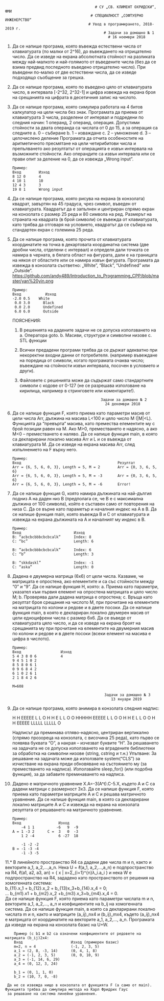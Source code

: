                                              # СУ „СВ. КЛИМЕНТ ОХРИДСКИ“, ФМИ
                                           # СПЕЦИАЛНОСТ „СОФТУЕРНО ИНЖЕНЕРСТВО“
                                          # Увод в програмирането, 2018-2019 г.
                                                 # Задачи за домашно № 1
                                                   # 16 ноември 2018
                                                      
1.  Да се напише програма, която въвежда естествени числа от клавиатурата (по малки от 2^16), до въвеждането на отрицателно число. 
    Да се изведе на екрана абсолютната стойност на разликата между най-малкото и най-голямото от въведените числа (без да се взима 
    предвид последното въведено отрицателно число). При въведени по-малко от две естествени числа, да се изведе подходящо съобщение 
    за грешка. 
    
2.  Да се напише програма, която по въведено цяло от клавиатурата число, в интервала [-2^32, 2^32-1] и цифра извежда на екрана броя 
    на срещанията на цифрата в десетичния запис на числото.
    
3.  Да се напише програма, която симулира работата на 4 битов калкулатор на цели числа без знак. Програмата да приема от 
    клавиатурата 3 числа, разделени от интервал и подредени по следния начин: 1 операнд, 2 операнд, операция. Допустими стойности 
    за двата операнда са числата от 0 до 15, а за операция са следните 
        a.	0 – събиране
        b.	1 – изваждане
        c.	2 – умножение
        d.	3 – целочислено деление
    Програмата да отчита особеностите на аритметичното пресмятане на цели четирибитови числа и препълването ако резултатът от 
    операцията е извън интервала на възможните стойности. Ако операндите са извън интервала или се прави опит за деление на 0, 
    да се извежда „Wrong input”.

        Пример:
        Вход	    Изход
        8 12 0	    4
        4 10 1	    10
        12 4 3	    3
        19 8 1	    Wrong input
        
4.  Да се напише програма, която рисува на екрана (в конзолата) квадрат, завъртян на 45 градуса, чрез символ, въведен от 
    клавиатурата. Квадратът да е запълнен и центриран спрямо екран на конзолата с размер 25 реда и 80 символа на ред. Размерът на 
    страната на квадрата (в брой символи) се въвежда от клавиатурата, като трябва да отговаря на условието, квадратът да се събира
    на стандартен екран с големина 25 реда.

5.  Да се напише програма, която прочита от клавиатурата координатите на точка в декартовата координатна система (две дробни 
    числа, отделени с интервал) и определя дали точката се намира в черната, в бялата област на фигурата, дали е на границата на
    някоя от областите или се намира извън фигурата. Програмата да извежда в конзолата съответно: „White”, “Black”, “Undefined” 
    или „Outside”. https://github.com/andy489/Introduction_to_Programming_CPP/blob/master/yan%20yin.png
  
        Пример:
        Вход	       Изход
        -2.0 0.5    White
         0.0 3.0	  Black
         0.0 2.0	  Undefined
         6.0 6.0	  Outside

    ПОЯСНЕНИЯ:    
      1. В решенията на дадените задачи не се допуска използването на
        a.	Оператора goto.
        b.	Масиви, структури и символни низове
        c.	STL функции
      2. Всички предадени програми трябва да се държат адекватно при некоректни входни данни от потребителя. (например въвеждане
         на поредица от символи, когато програмата очаква число; въвеждане на стойности извън интервала, посочен в условието и 
         други).
      3. Файловете с решенията може да съдържат само стандартните символи с кодове от 0-127 (не се разрешава използване на 
         кирилица, например в стринговете или коментарите!).
         
                                                  Задачи за домашно № 2
                                                    24 декември 2018
                                                    
6.  Да се напише функция F, която приема като параметри масив от цели числа Arr, дължина на масива L<100 и цяло число М (|M|<L).
    Функцията да  “превърта“ масива, като премества елементите му с брой позиции равен на М. Ако М>0, преместването е надясно, а
    ако М<0 – преместването е наляво. Да се напише функция main, в която са декларирани локално масива Arr и L и се въвежда от 
    клавиатурата М. Да се изведе на екрана масива Arr, след изпълнението на F върху него.
    
        Пример:
        Вход                                            Резултат        
        Arr = {6, 5, 6, 0, 3}, Length = 5, М = 2        Arr = {0, 3, 6, 5, 6}
        Arr = {6, 5, 6, 0, 3}, Length = 5, М = -3       Arr = {0, 3, 6, 5, 6}
        Arr = {6, 5, 6, 0, 3}, Length = 5, М = -6       Error!

7.  Да се напише функция G, която намира дължината на най-дългия подниз А на даден низ B (предполага се, че B e с максимална 
    дължина от 100 символа), който е съставен само от повторения на низа C. Да се върне като параметър и началния индекс 
    на А в B. Да се напише функция main, която въвежда B и C от клавиатурата и извежда на екрана дължината на А и началният му 
    индекс в В.

        Пример:
        Вход                        Изход
        B: “acbcbcbbbcbcbcalk”      Index: 8
        C: “bc”                     Length: 6

        B: “acbcbcbbbcbcbcalk”      Index: 6
        C: “b”                      Length: 3

        B: “skkdaskl”               Index: -1
        C: “aska”                   Length: 0

8.  Дадена е двумерна матрица (6х6) от цели числа. Казваме, че матрицата е опростена, ако елементите и са със стойности 
    между “0” и “9”. Да се напише функция H, която: 
      а. Приема като параметри, указател към първия елемент на опростена матрицата и цяло число М;
      b. Проверява дали дадена матрица е опростена;
      c. Връща като резултат броя срещания на числото М, при прочитане на елементите на матрицата по колони и редове и в двете 
      посоки. Да се напише функция main, в която е деклариран локално двумерен масив от цели едноцифрени числа с размер 6х6. 
      Да се въведе от клавиатурата цяло число, и да се изведе на екрана броят на срещанията му при прочитане на елементите на 
      двумерния масив по колони и редове и в двете посоки (всеки елемент на масива е цифра в числото).
      
        Пример:
        Вход                  Изход       
        5 4 3 8 0 6           4
        9 4 5 1 0 2
        8 5 8 0 6 1
        0 9 6 8 4 2
        6 1 0 2 6 1
        2 1 8 4 2 6 

        M=608

                                                  Задачи за домашно № 3
                                                     13 януари 2019    
                                                     
9.  Да се напише програма, която анимира в конзолата следния надпис:

      H   H   EEEEE   L       L          O
      H   H   E       L       L        O   O
      HHHHH   EEEEE   L       L       O     O
      H   H   E       L       L        O   O
      H   H   EEEEE   LLLLL   LLLLL      O

    Надписът да преминава отляво-надясно, центриран вертикално (спрямо прозореца на конзолата, с височина 25 реда), като първо 
    се появява буквата “О”, а накрая – изчезват буквите “H”. За решаването на задачата не се допуска използването на вградените 
    библиотеки за обработка на символни низове (string, cstring и т.н.)
        Упътване:
        За решаване на задачата може да използвате system(“CLS”) за изчистване на екрана преди обновяване на състоянието му 
        (за преместването на надписа). Използвайте sleep_for() (или подобна функция), за да забавите преминаването на надписа.

10. Дадено е матричното уравнение X.A=-3(A^t).C-5.X, където A и C са дадени матрици с размерност 3x3. Да се напише функция F, 
    която приема като параметри матриците А и C и решава матричното уравнение. Да се напише функция main, в която са декларирани 
    локално матриците A и C и извежда на екрана на конзолата резултата от решаването на матричното уравнение.
    
        Пример:
        Вход                 Изход       
            -4 1 1          -6   9  -9 
        A = 1 -3 2      C =  3   0  -3      
            1 2 -4           6 -27  18

            -1 -2 -2           
        B = -1 -3 -4 
            -1 -3 -5  
            
11.* В линейното пространство R4 са дадени две числа m и n, както и векторите a_1, a_2,...,a_n. Нека U = ℓ(a_1, a_2,...,a_n) e 
     подпространство на R4, ℓ(a1, a2, a3, an) = { x | x=Σ_{i=1}^{n}λ_i.a_i } и нека W e подпространство на R4, зададено като 
     пространството от решения на хомогенната система:    
      b_{11}.x_1 + b_{12}.x_2 + b_{13}x_3+b_{14}.x_4 = 0;                  
      ...
      b_{m1}.x1 + b_{m2}.x_2 +b_{m3}.x_3+b_{m4}.x_4 = 0.  
     Да се напише функция F, която приема като параметри числата m и n, векторите a_1, a_2,..., a_n и коефициентите на b_ij на 
     хомогенната система. Да се напише функция main, в която са декларирани локално числата m и n, както и матриците 
     (a_ij)_nx4 и (b_ij)_mx4, където (a_ij)_nx4 е матрицата от координатите на векторите a_1, a_2,..., a_n. Програмата да 
     изведе на екрана на конзолата базис на U+W.
      
        Пример (с b1 и b2 са означени коефициентите от редовете на матрицата (b_ij)2x4:
        Вход                      Изход (примерен базис)
        m=2, n = 4                (-1, 2, 3, 5)
        a_1 = (2, 8, -3, 14)      (0, 4, 1, 8)
        a_2 = (-1, 2, 3, 5)       (0, 0, 10, 9)
        a_3 = (-1, 14, 6, 29)
        a_4 = (0, 12, 3, 24)

        b_1 = (0, 1, 1, 0)
        b_2 = (10, 7, 0, -8)

     Да не се извежда нищо в конзолата от функцията F (а само от main). Функцията трябва да симулира метода на Карл Фридрих Гаус 
     за решаване на система линейни уравнения.
